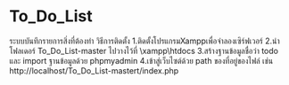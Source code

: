 # To_Do_List
ระบบบันทึกรายการสิ่งที่ต้องทำ
วิธีการติดตั้ง
1.ติดตั้งโปรแกรมXamppเพื่อจำลองเซิร์ฟเวอร์
2.นำโฟลเดอร์ To_Do_List-master ไปวางไว้ที่ \xampp\htdocs
3.สร้างฐานข้อมูลชื่อว่า todo และ import ฐานข้อมูลด้วย phpmyadmin
4.เข้าสู่เว็บไซต์ด้วย path ของที่อยู่ของไฟล์ เช่น http://localhost/To_Do_List-mastert/index.php
